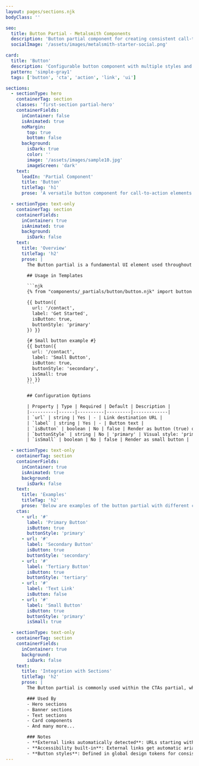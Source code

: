 ```yaml
---
layout: pages/sections.njk
bodyClass: ''

seo:
  title: Button Partial - Metalsmith Components
  description: 'Button partial component for creating consistent call-to-action buttons across your site'
  socialImage: '/assets/images/metalsmith-starter-social.png'

card:
  title: 'Button'
  description: 'Configurable button component with multiple styles and states'
  pattern: 'simple-gray1'
  tags: ['button', 'cta', 'action', 'link', 'ui']

sections:
  - sectionType: hero
    containerTag: section
    classes: 'first-section partial-hero'
    containerFields:
      inContainer: false
      isAnimated: true
      noMargin:
        top: true
        bottom: false
      background:
        isDark: true
        color: ''
        image: '/assets/images/sample10.jpg'
        imageScreen: 'dark'
    text:
      leadIn: 'Partial Component'
      title: 'Button'
      titleTag: 'h1'
      prose: 'A versatile button component for call-to-action elements'

  - sectionType: text-only
    containerTag: section
    containerFields:
      inContainer: true
      isAnimated: true
      background:
        isDark: false
    text:
      title: 'Overview'
      titleTag: 'h2'
      prose: |
        The Button partial is a fundamental UI element used throughout the component system. It provides consistent styling and behavior for call-to-action elements, supporting multiple visual styles and states.

        ## Usage in Templates

        ```njk
        {% from "components/_partials/button/button.njk" import button %}

        {{ button({
          url: '/contact',
          label: 'Get Started',
          isButton: true,
          buttonStyle: 'primary'
        }) }}

        {# Small button example #}
        {{ button({
          url: '/contact',
          label: 'Small Button',
          isButton: true,
          buttonStyle: 'secondary',
          isSmall: true
        }) }}
        ```

        ## Configuration Options

        | Property | Type | Required | Default | Description |
        |----------|------|----------|---------|-------------|
        | `url` | string | Yes | - | Link destination URL |
        | `label` | string | Yes | - | Button text |
        | `isButton` | boolean | No | false | Render as button (true) or link (false) |
        | `buttonStyle` | string | No | 'primary' | Visual style: 'primary', 'secondary', 'tertiary' |
        | `isSmall` | boolean | No | false | Render as small button |

  - sectionType: text-only
    containerTag: section
    containerFields:
      inContainer: true
      isAnimated: true
      background:
        isDark: false
    text:
      title: 'Examples'
      titleTag: 'h2'
      prose: 'Below are examples of the button partial with different configurations:'
    ctas:
      - url: '#'
        label: 'Primary Button'
        isButton: true
        buttonStyle: 'primary'
      - url: '#'
        label: 'Secondary Button'
        isButton: true
        buttonStyle: 'secondary'
      - url: '#'
        label: 'Tertiary Button'
        isButton: true
        buttonStyle: 'tertiary'
      - url: '#'
        label: 'Text Link'
        isButton: false
      - url: '#'
        label: 'Small Button'
        isButton: true
        buttonStyle: 'primary'
        isSmall: true

  - sectionType: text-only
    containerTag: section
    containerFields:
      inContainer: true
      background:
        isDark: false
    text:
      title: 'Integration with Sections'
      titleTag: 'h2'
      prose: |
        The Button partial is commonly used within the CTAs partial, which manages groups of buttons. Many section components include CTAs arrays that utilize the Button partial for rendering action elements.

        ### Used By
        - Hero sections
        - Banner sections
        - Text sections
        - Card components
        - And many more...

        ### Notes
        - **External links automatically detected**: URLs starting with `http://` or `https://` automatically open in new windows with proper `rel` attributes
        - **Accessibility built-in**: External links get automatic aria-labels and focus styles
        - **Button styles**: Defined in global design tokens for consistency
---
```

